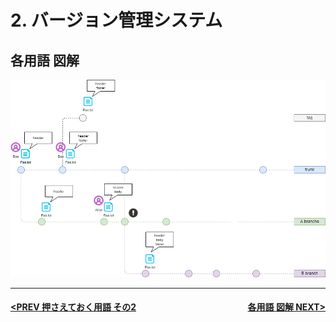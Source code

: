 # 2. バージョン管理システム

## 各用語 図解
![イメージです](./../assets/img2.png)

---
#### <div style="text-align:left; float:right;">[各用語 図解 NEXT>](./page7.md)</div>[<PREV 押さえておく用語 その2](./page5.md)
